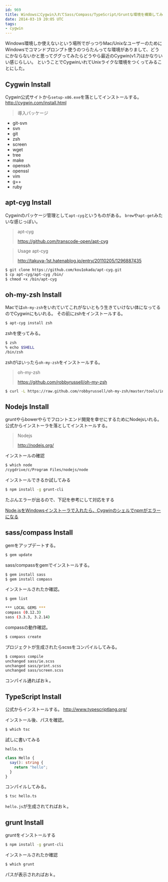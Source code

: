 ```yaml
---
id: 969
title: WindowsにCygwin入れてSass/Compass/TypeScript/Gruntな環境を構築してみた
date: 2014-03-19 20:05 UTC
tags:
- cygwin
---
```


Windows環境しか使えないという場所でがっつりMac/UnixなユーザーのためにWindowsでコマンドプロンプト使うのつらたんってな環境がありまして、どうにかならないかと思ってググってみたらどうやら最近のCygwin(v1.7)はかなりいい感じらしい。
ということでCygwinいれてUnixライクな環境をつくってみることにした。

## Cygwin Install

Cygwin公式サイトから`setup-x86.exe`を落としてインストールする。
http://cygwin.com/install.html

> 導入パッケージ
- git-svn
- svn
- git
- zsh
- screen
- wget
- tree
- make
- openssh
- openssl
- vim
- g++
- ruby

## apt-cyg Install

Cygwinのパッケージ管理として`apt-cyg`というものがある。
`brew`や`apt-get`みたいな感じっぽい。

> apt-cyg
>
> https://github.com/transcode-open/apt-cyg

> Usage apt-cyg
>
> http://takuya-1st.hatenablog.jp/entry/20110205/1296887435

```sh
$ git clone https://github.com/kou1okada/apt-cyg.git
$ cp apt-cyg/apt-cyg /bin/
$ chmod +x /bin/apt-cyg
```

## oh-my-zsh Install

Macでは`oh-my-zsh`をいれていてこれがないともう生きていけない体になってるのでCygwinにもいれる。
その前にzshをインストールする。

```sh
$ apt-cyg install zsh
```

zshを使ってみる。

```sh
$ zsh
% echo $SHELL
/bin/zsh
```

zshがはいったら`oh-my-zsh`をインストールする。

> oh-my-zsh
>
> https://github.com/robbyrussell/oh-my-zsh

```sh
$ curl -L https://raw.github.com/robbyrussell/oh-my-zsh/master/tools/install.sh | ZSH=~/.dotfiles/zsh sh
```

## Nodejs Install

gruntやらbowerやらでフロントエンド開発を幸せにするためにNodejsいれる。
公式からインストーラを落としてインストールする。

> Nodejs
>
> http://nodejs.org/

インストールの確認

```sh
$ which node
/cygdrive/c/Program Files/nodejs/node
```

インストールできるか試してみる

```sh
$ npm install -g grunt-cli
```

たぶんエラーが出るので、下記を参考にして対応をする

[Node.jsをWindowsインストーラで入れたら、Cygwinのシェルでnpmがエラーになる](http://aki2o.hatenablog.jp/entry/2013/08/16/Node.js%E3%82%92Windows%E3%82%A4%E3%83%B3%E3%82%B9%E3%83%88%E3%83%BC%E3%83%A9%E3%81%A7%E5%85%A5%E3%82%8C%E3%81%9F%E3%82%89%E3%80%81Cygwin%E3%81%AE%E3%82%B7%E3%82%A7%E3%83%AB%E3%81%A7npm%E3%81%8C%E3%82%A8)

## sass/compass Install

gemをアップデートする。

```sh
$ gem update
```

sass/compassをgemでインストールする。

```sh
$ gem install sass
$ gem install compass
```

インストールされたか確認。

```sh
$ gem list

*** LOCAL GEMS ***
compass (0.12.3)
sass (3.3.3, 3.2.14)
```

compassの動作確認。

```sh
$ compass create
```

プロジェクトが生成されたらscssをコンパイルしてみる。

```sh
$ compass compile
unchanged sass/ie.scss
unchanged sass/print.scss
unchanged sass/screen.scss
```

コンパイル通ればおｋ。


## TypeScript Install

公式からインストールする。
http://www.typescriptlang.org/

インストール後、パスを確認。

```sh
$ which tsc
```

試しに書いてみる

`hello.ts`

```typescript
class Hello {
  say(): string {
    return "hello";
  }
}
```

コンパイルしてみる。

```sh
$ tsc hello.ts
```

`hello.js`が生成されてればおｋ。

## grunt Install

gruntをインストールする

```sh
$ npm install -g grunt-cli
```

インストールされたか確認

```sh
$ which grunt
```

パスが表示されればおｋ。
